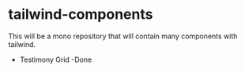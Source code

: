 # tailwind-components
This will be a mono repository that will contain many components with tailwind.  

- Testimony Grid -Done


